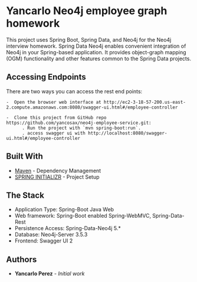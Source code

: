# Yancarlo Neo4j employee graph homework

This project uses Spring Boot, Spring Data, and Neo4j for the Neo4j interview homework.
Spring Data Neo4j enables convenient integration of Neo4j in your Spring-based application.
It provides object-graph mapping (OGM) functionality and other features common to the Spring Data projects.

## Accessing Endpoints

 There are two ways you can access the rest end points:
 
    -  Open the browser web interface at http://ec2-3-18-57-200.us-east-2.compute.amazonaws.com:8080/swagger-ui.html#/employee-controller 
           
    -  Clone this project from GitHub repo https://github.com/yancosax/neo4j-employee-service.git: 
          . Run the project with `mvn spring-boot:run`.
          . access swagger ui with http://localhost:8080/swagger-ui.html#/employee-controller

## Built With

* [Maven](https://maven.apache.org/) - Dependency Management
* [SPRING INITIALIZR](https://start.spring.io/) - Project Setup

## The Stack

* Application Type:         Spring-Boot Java Web 
* Web framework:            Spring-Boot enabled Spring-WebMVC, Spring-Data-Rest
* Persistence Access:       Spring-Data-Neo4j 5.*
* Database:                 Neo4j-Server 3.5.3
* Frontend:                 Swagger UI 2

## Authors

* **Yancarlo Perez** - *Initial work*
